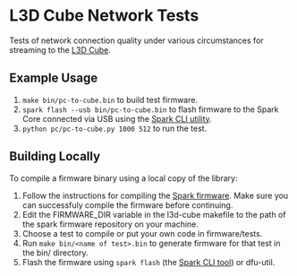 L3D Cube Network Tests
======================

Tests of network connection quality under various circumstances for streaming to the [L3D Cube](http://l3dcube.com/).

## Example Usage

1. `make bin/pc-to-cube.bin` to build test firmware.
2. `spark flash --usb bin/pc-to-cube.bin` to flash firmware to the Spark Core connected via USB using the [Spark CLI utility](https://github.com/spark/spark-cli).
3. `python pc/pc-to-cube.py 1000 512` to run the test.

## Building Locally

To compile a firmware binary using a local copy of the library:

1. Follow the instructions for compiling the [Spark firmware](https://github.com/spark/firmware#1-download-and-install-dependencies). Make sure you can successfuly compile the firmware before continuing.
2. Edit the FIRMWARE_DIR variable in the l3d-cube makefile to the path of the spark firmware repository on your machine.
3. Choose a test to compile or put your own code in firmware/tests.
4. Run `make bin/<name of test>.bin` to generate firmware for that test in the bin/ directory.
5. Flash the firmware using `spark flash` (the [Spark CLI tool](https://github.com/spark/spark-cli)) or dfu-util.
